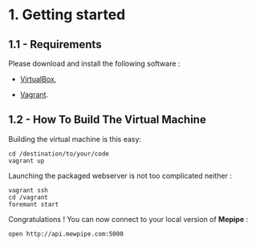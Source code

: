 # 1. Getting started

## 1.1 - Requirements

Please download and install the following software :

* [VirtualBox](https://www.virtualbox.org),

* [Vagrant](http://vagrantup.com).


## 1.2 - How To Build The Virtual Machine

Building the virtual machine is this easy:

    cd /destination/to/your/code
    vagrant up

Launching the packaged webserver is not too complicated neither :

	vagrant ssh
	cd /vagrant
	foremant start

Congratulations ! You can now connect to your local version of **Mepipe** :

	open http://api.mewpipe.com:5000
